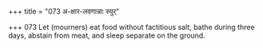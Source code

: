 +++
title = "073 अ-क्षार-लवणान्नाः स्युर्"

+++
073	Let (mourners) eat food without factitious salt, bathe during three days, abstain from meat, and sleep separate on the ground.